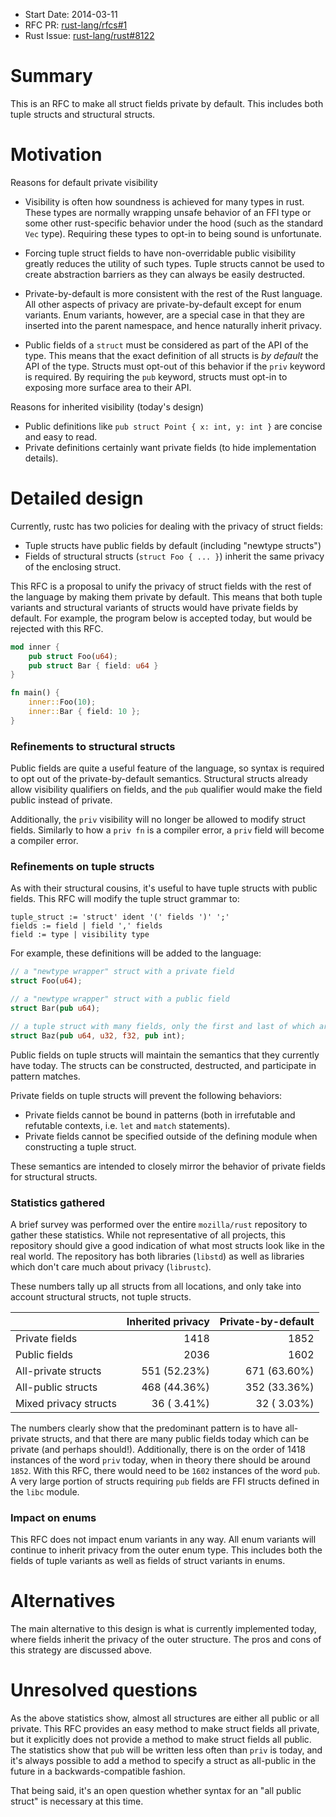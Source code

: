 - Start Date: 2014-03-11
- RFC PR: [rust-lang/rfcs#1](https://github.com/rust-lang/rfcs/pull/1)
- Rust Issue: [rust-lang/rust#8122](https://github.com/rust-lang/rust/issues/8122)

# Summary

This is an RFC to make all struct fields private by default. This includes both
tuple structs and structural structs.

# Motivation

Reasons for default private visibility

* Visibility is often how soundness is achieved for many types in rust. These
  types are normally wrapping unsafe behavior of an FFI type or some other
  rust-specific behavior under the hood (such as the standard `Vec` type).
  Requiring these types to opt-in to being sound is unfortunate.

* Forcing tuple struct fields to have non-overridable public visibility greatly
  reduces the utility of such types. Tuple structs cannot be used to create
  abstraction barriers as they can always be easily destructed.

* Private-by-default is more consistent with the rest of the Rust language. All
  other aspects of privacy are private-by-default except for enum variants. Enum
  variants, however, are a special case in that they are inserted into the
  parent namespace, and hence naturally inherit privacy.

* Public fields of a `struct` must be considered as part of the API of the type.
  This means that the exact definition of all structs is *by default* the API of
  the type. Structs must opt-out of this behavior if the `priv` keyword is
  required. By requiring the `pub` keyword, structs must opt-in to exposing more
  surface area to their API.

Reasons for inherited visibility (today's design)

* Public definitions like `pub struct Point { x: int, y: int }` are concise and
  easy to read.
* Private definitions certainly want private fields (to hide implementation
  details).

# Detailed design

Currently, rustc has two policies for dealing with the privacy of struct fields:

* Tuple structs have public fields by default (including "newtype structs")
* Fields of structural structs (`struct Foo { ... }`) inherit the same privacy
  of the enclosing struct.

This RFC is a proposal to unify the privacy of struct fields with the rest of
the language by making them private by default. This means that both tuple
variants and structural variants of structs would have private fields by
default. For example, the program below is accepted today, but would be rejected
with this RFC.

```rust
mod inner {
    pub struct Foo(u64);
    pub struct Bar { field: u64 }
}

fn main() {
    inner::Foo(10);
    inner::Bar { field: 10 };
}
```

### Refinements to structural structs

Public fields are quite a useful feature of the language, so syntax is required
to opt out of the private-by-default semantics. Structural structs already allow
visibility qualifiers on fields, and the `pub` qualifier would make the field
public instead of private.

Additionally, the `priv` visibility will no longer be allowed to modify struct
fields. Similarly to how a `priv fn` is a compiler error, a `priv` field will
become a compiler error.

### Refinements on tuple structs

As with their structural cousins, it's useful to have tuple structs with public
fields. This RFC will modify the tuple struct grammar to:

```ebnf
tuple_struct := 'struct' ident '(' fields ')' ';'
fields := field | field ',' fields
field := type | visibility type
```

For example, these definitions will be added to the language:

```rust
// a "newtype wrapper" struct with a private field
struct Foo(u64);

// a "newtype wrapper" struct with a public field
struct Bar(pub u64);

// a tuple struct with many fields, only the first and last of which are public
struct Baz(pub u64, u32, f32, pub int);
```

Public fields on tuple structs will maintain the semantics that they currently
have today. The structs can be constructed, destructed, and participate in
pattern matches.

Private fields on tuple structs will prevent the following behaviors:

* Private fields cannot be bound in patterns (both in irrefutable and refutable
  contexts, i.e. `let` and `match` statements).
* Private fields cannot be specified outside of the defining module when
  constructing a tuple struct.

These semantics are intended to closely mirror the behavior of private fields
for structural structs.

### Statistics gathered

A brief survey was performed over the entire `mozilla/rust` repository to gather
these statistics. While not representative of all projects, this repository
should give a good indication of what most structs look like in the real world.
The repository has both libraries (`libstd`) as well as libraries which don't
care much about privacy (`librustc`).

These numbers tally up all structs from all locations, and only take into
account structural structs, not tuple structs.

|                       | Inherited privacy | Private-by-default |
|-----------------------|------------------:|-------------------:|
| Private fields        |              1418 |               1852 |
| Public fields         |              2036 |               1602 |
| All-private structs   |      551 (52.23%) |       671 (63.60%) |
| All-public structs    |      468 (44.36%) |       352 (33.36%) |
| Mixed privacy structs |       36 ( 3.41%) |        32 ( 3.03%) |

The numbers clearly show that the predominant pattern is to have all-private
structs, and that there are many public fields today which can be private (and
perhaps should!). Additionally, there is on the order of 1418 instances of the
word `priv` today, when in theory there should be around `1852`. With this RFC,
there would need to be `1602` instances of the word `pub`. A very large portion
of structs requiring `pub` fields are FFI structs defined in the `libc`
module.

### Impact on enums

This RFC does not impact enum variants in any way. All enum variants will
continue to inherit privacy from the outer enum type. This includes both the
fields of tuple variants as well as fields of struct variants in enums.

# Alternatives

The main alternative to this design is what is currently implemented today,
where fields inherit the privacy of the outer structure. The pros and cons of
this strategy are discussed above.

# Unresolved questions

As the above statistics show, almost all structures are either all public or all
private. This RFC provides an easy method to make struct fields all private, but
it explicitly does not provide a method to make struct fields all public. The
statistics show that `pub` will be written less often than `priv` is today, and
it's always possible to add a method to specify a struct as all-public in the
future in a backwards-compatible fashion.

That being said, it's an open question whether syntax for an "all public struct"
is necessary at this time.
